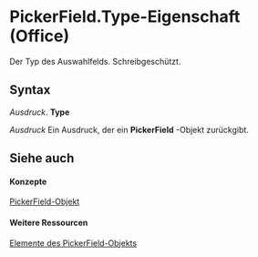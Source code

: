 
# PickerField.Type-Eigenschaft (Office)

Der Typ des Auswahlfelds. Schreibgeschützt.


## Syntax

 _Ausdruck_. **Type**

 _Ausdruck_ Ein Ausdruck, der ein **PickerField** -Objekt zurückgibt.


## Siehe auch


#### Konzepte


[PickerField-Objekt](f0491733-f8bb-aa8f-95ff-9e844696afe4.md)
#### Weitere Ressourcen


[Elemente des PickerField-Objekts](http://msdn.microsoft.com/library/8d64bb41-6d02-056a-2a76-f86d6713e584%28Office.15%29.aspx)